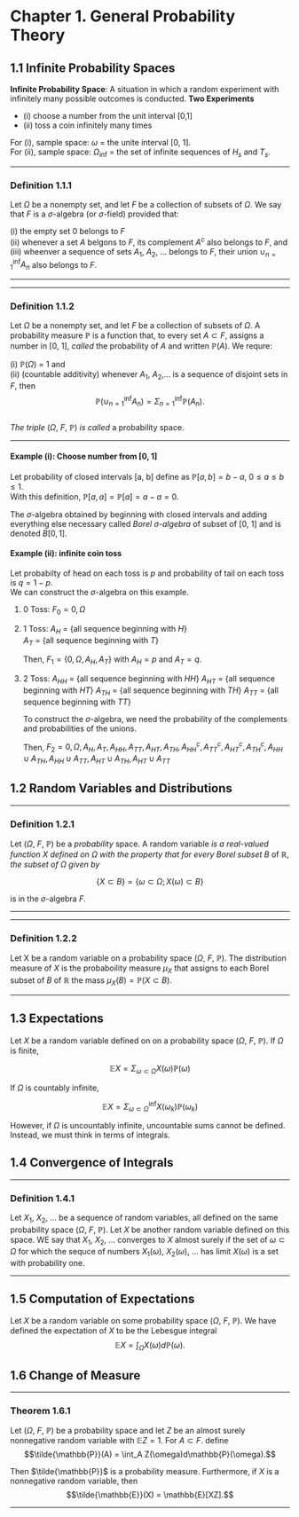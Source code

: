 # Chapter 1. General Probability Theory

## 1.1 Infinite Probability Spaces

**Infinite Probability Space**: A situation in which a random experiment with infinitely many possible outcomes is conducted. 
**Two Experiments**   
- (i) choose a number from the unit interval [0,1]
- (ii) toss a coin infinitely many times

For  (i), sample space: $\omega$ = the unite interval [0, 1].  
For (ii), sample space: $\Omega_\inf$ = the set of infinite sequences of $H_s$ and $T_s$.

----------------------------------------------------------------
### Definition 1.1.1 
Let $\Omega$ be a nonempty set, and let $F$ be a collection of subsets of $\Omega$. We say that $F$ is a $\sigma$-algebra (or $\sigma$-field) provided that:

(i) the empty set $0$ belongs to $F$  
(ii) whenever a set $A$ belgons to $F$, its  complement $A^c$ also belongs to $F$, and    
(iii) wheenver a sequence of sets $A_1$, $A_2$, ... belongs to $F$, their union $\cup_{n=1}^{\inf} A_n$ also belongs to $F$.

----------------------------------------------------------------

----------------------------------------------------------------
### Definition 1.1.2 
Let $\Omega$ be a nonempty set, and let $F$ be a collection of subsets of $\Omega$. A probability measure $\mathbb{P}$ is a function that, to every set $A \subset F$, assigns a number in [0, 1], *called* the probability of $A$ and written $\mathbb{P}(A)$. We requre:

(i) $\mathbb{P}(\Omega)$ = 1 and   
(ii) (countable additivity) whenever $A_1$, $A_2$,... is a sequence of disjoint sets in $F$, then  
$$\mathbb{P}(\cup_{n=1}^{\inf} A_n) = \Sigma_{n=1}^{\inf} \mathbb{P}(A_n).$$  
*The triple* ($\Omega$, $F$, $\mathbb{P}$) *is called* a probability space.

----------------------------------------------------------------
 
 #### Example (i): Choose number from [0, 1]
 
 Let probability of closed intervals [a, b] define as $\mathbb{P}[a,b] = b-a$, $0 \le a \le b \le 1$.  
 With this definition, $\mathbb{P}[a, a] = \mathbb{P}[a] = a - a = 0$.   
 
 The $\sigma$-algebra obtained by beginning with closed intervals and adding everything else necessary called *Borel* $\sigma$-*algebra* of subset of [0, 1] and is denoted $B[0,1]$. 
 
 
 #### Example (ii): infinite coin toss
 
 Let probabilty of head on each toss is $p$ and probability of tail on each toss is $q = 1-p$.   
 We can construct the $\sigma$-algebra on this example.
 
 1) 0 Toss: $F_0 = {0, \Omega}$
 2) 1 Toss:
     $A_H$ = {all sequence beginning with $H$}   
     $A_T$ = {all sequence beginning with $T$}  
     
     Then, $F_1 = \{0, \Omega, A_H, A_T\}$ with $A_H = p$ and $A_T = q$.
     
 3) 2 Toss:
      $A_{HH}$ = {all sequence beginning with $HH$}
      $A_{HT}$ = {all sequence beginning with $HT$}
      $A_{TH}$ = {all sequence beginning with $TH$}
      $A_{TT}$ = {all sequence beginning with $TT$}
      
      To construct the $\sigma$-algebra, we need the probability of the complements and probabilities of the unions.  
      
      Then, $F_2 = {0, \Omega, A_H, A_T, A_{HH}, A_{TT}, A_{HT}, A_{TH}, A_{HH}^c, A_{TT}^c, A_{HT}^c, A_{TH}^c, A_{HH} \cup A_{TH}, A_{HH} \cup A_{TT}, A_{HT} \cup A_{TH}, A_{HT} \cup A_{TT}}$
      
## 1.2 Random Variables and Distributions

----------------------------------------------------------------
### Definition 1.2.1 
Let ($\Omega$, $F$, $\mathbb{P}$) be a *probability* space. A random variable *is a real-valued function* $X$ *defined on* $\Omega$ *with the property that for every Borel subset* $B$ of $\mathbb{R}$, *the subset of* $\Omega$ *given by*

$$\{X \subset B \} = \{ \omega \subset \Omega; X(\omega) \subset B \}$$

is in the $\sigma$-algebra $F$. 

----------------------------------------------------------------
      
----------------------------------------------------------------
### Definition 1.2.2 
Let X be a random variable on a probability space ($\Omega$, $F$, $\mathbb{P}$). The distribution measure of $X$ is the probaboility measure $\mu_X$ that assigns to each Borel subset of $B$ of $\mathbb{R}$ the mass $\mu_X(B) = \mathbb{P}(X \subset B)$.

----------------------------------------------------------------

## 1.3 Expectations

Let $X$ be a random variable defined on on a probability space ($\Omega$, $F$, $\mathbb{P}$). If $\Omega$ is finite,

$$\mathbb{E}X = \Sigma_{\omega \subset \Omega} X(\omega) \mathbb{P}(\omega)$$

If $\Omega$ is countably infinite,

$$\mathbb{E}X = \Sigma_{\omega \subset \Omega}^{\inf} X(\omega_k) \mathbb{P}(\omega_k)$$

However, if $\Omega$ is uncountably infinite, uncountable sums cannot be defined. Instead, we must think in terms of integrals.

## 1.4 Convergence of Integrals

----------------------------------------------------------------
### Definition 1.4.1 
Let $X_1$, $X_2$, ... be a sequence of random variables, all defined on the same probability space ($\Omega$, $F$, $\mathbb{P}$). Let $X$ be another random variable defined on this space. WE say that $X_1$, $X_2$, ... converges to $X$ almost surely if the set of $\omega \subset \Omega$ for which the sequce of numbers $X_1(\omega)$, $X_2(\omega)$, ... has limit $X(\omega)$ is a set with probability one. 

----------------------------------------------------------------

## 1.5 Computation of Expectations

Let $X$ be a random variable on some probability space ($\Omega$, $F$, $\mathbb{P}$). We have defined the expectation of $X$ to be the Lebesgue integral  
$$\mathbb{E}X = \int_{\Omega}X(\omega)d\mathbb{P}(\omega).$$  

## 1.6 Change of Measure

----------------------------------------------------------------
### Theorem 1.6.1 
Let ($\Omega$, $F$, $\mathbb{P}$) be a probability space and let $Z$ be an almost surely nonnegative random variable with $\mathbb{E}Z = 1$. For $A \subset F$. define  
$$\tilde{\mathbb{P}}(A) = \int_A Z(\omega)d\mathbb{P}(\omega).$$

Then $\tilde{\mathbb{P}}$ is a probability measure. Furthermore, if $X$ is a nonnegative random variable, then  
$$\tilde{\mathbb{E}}(X) = \mathbb{E}[XZ].$$

----------------------------------------------------------------


